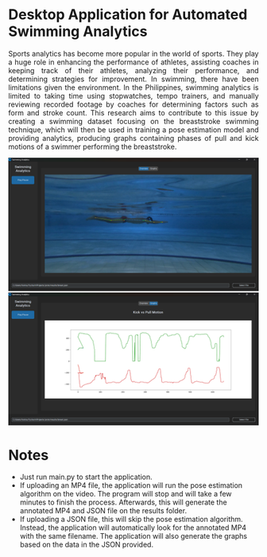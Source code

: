 <h1>
  Desktop Application for Automated Swimming Analytics
</h1>

<p align="justify">
  Sports analytics has become more popular in the world of sports. They play a huge role in enhancing the performance of athletes, assisting coaches in keeping track of their athletes, analyzing their performance, and determining strategies for improvement. In swimming, there have been limitations given the environment. In the Philippines, swimming analytics is limited to taking time using stopwatches, tempo trainers, and manually reviewing recorded footage by coaches for determining factors such as form and stroke count. This research aims to contribute to this issue by creating a swimming dataset focusing on the breaststroke swimming technique, which will then be used in training a pose estimation model and providing analytics, producing graphs containing phases of pull and kick motions of a swimmer performing the breaststroke.
</p>

<img src="https://github.com/ira-renzo/auto-analytics-proto/blob/main/tracker.png">
<img src="https://github.com/ira-renzo/auto-analytics-proto/blob/main/checker.png">

<h1>
  Notes
</h1>

- Just run main.py to start the application.
- If uploading an MP4 file, the application will run the pose estimation algorithm on the video. The program will stop and will take a few minutes to finish the process. Afterwards, this will generate the annotated MP4 and JSON file on the results folder.
- If uploading a JSON file, this will skip the pose estimation algorithm. Instead, the application will automatically look for the annotated MP4 with the same filename. The application will also generate the graphs based on the data in the JSON provided.
